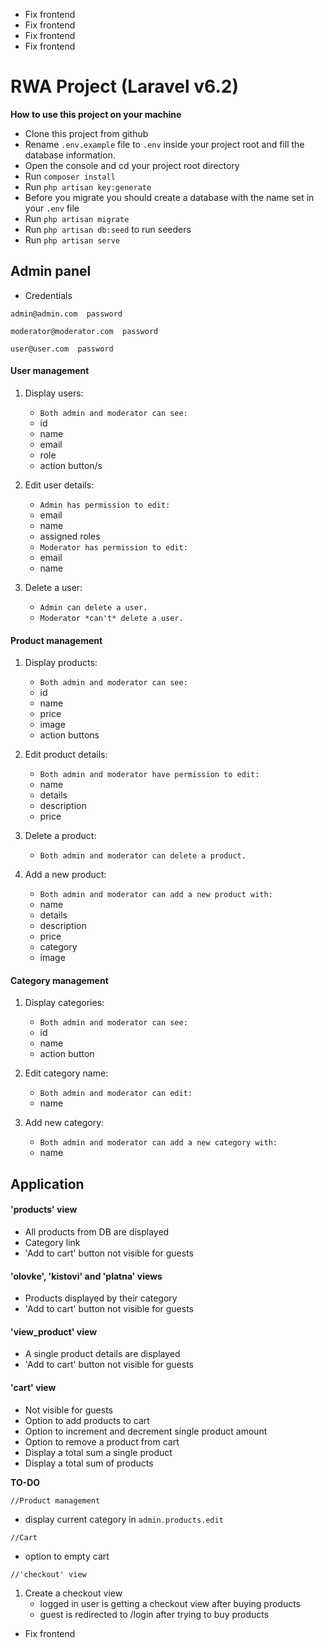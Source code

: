 - Fix frontend
- Fix frontend
- Fix frontend
- Fix frontend

# RWA Project (Laravel v6.2)

**How to use this project on your machine**

- Clone this project from github
- Rename `.env.example` file to `.env` inside your project root and fill the database information.
- Open the console and cd your project root directory
- Run `composer install`
- Run `php artisan key:generate` 
- Before you migrate you should create a database with the name set in your `.env` file
- Run `php artisan migrate`
- Run `php artisan db:seed` to run seeders
- Run `php artisan serve`

## Admin panel

- Credentials

`admin@admin.com  password`

`moderator@moderator.com  password`

`user@user.com  password`

#### User management

1. Display users:
    - `Both admin and moderator can see:`
    - id
    - name
    - email
    - role
    - action button/s

2. Edit user details:
    - `Admin has permission to edit:`
    - email
    - name
    - assigned roles
    - `Moderator has permission to edit:`
    - email
    - name
3. Delete a user:
    - `Admin can delete a user.`
    - `Moderator *can't* delete a user.`


#### Product management

1. Display products:
    - `Both admin and moderator can see:`
    - id
    - name
    - price
    - image
    - action buttons

2. Edit product details:
    - `Both admin and moderator have permission to edit:`
    - name
    - details
    - description
    - price

3. Delete a product:
    - `Both admin and moderator can delete a product.`

4. Add a new product:
    - `Both admin and moderator can add a new product with:`
    - name
    - details
    - description
    - price
    - category
    - image

#### Category management

1. Display categories:
    - `Both admin and moderator can see:`
    - id
    - name
    - action button

2. Edit category name:
    - `Both admin and moderator can edit:`
    - name

3. Add new category:
    - `Both admin and moderator can add a new category with:`
    - name

## Application

#### 'products' view

- All products from DB are displayed 
- Category link
- 'Add to cart' button not visible for guests

#### 'olovke', 'kistovi' and 'platna' views

- Products displayed by their category
- 'Add to cart' button not visible for guests

#### 'view_product' view

- A single product details are displayed
- 'Add to cart' button not visible for guests

#### 'cart' view

- Not visible for guests
- Option to add products to cart
- Option to increment and decrement single product amount
- Option to remove a product from cart
- Display a total sum a single product
- Display a total sum of products

**TO-DO**

`//Product management`
- display current category in `admin.products.edit`

`//Cart`
- option to empty cart

`//'checkout' view`
1. Create a checkout view
    - logged in user is getting a checkout view after buying products
    - guest is redirected to /login after trying to buy products

- Fix frontend

